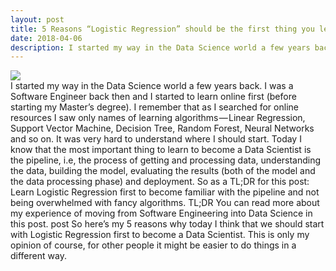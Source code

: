 ```yaml
---
layout: post
title: 5 Reasons “Logistic Regression” should be the first thing you learn when becoming a Data Scientist
date: 2018-04-06
description: I started my way in the Data Science world a few years back. I was a Software Engineer back then and I started to learn  ...
---
```


<div class="img_row">
<img class="col three" src="https://cdn-images-1.medium.com/max/2000/1*J7INDY_O0ilYDYE2NuM46A.jpeg">
</div>
I started my way in the Data Science world a few years back. I was a Software Engineer back then and I started to learn online first (before starting my Master’s degree). I remember that as I searched for online resources I saw only names of learning algorithms — Linear Regression, Support Vector Machine, Decision Tree, Random Forest, Neural Networks and so on. It was very hard to understand where I should start. Today I know that the most important thing to learn to become a Data Scientist is the pipeline, i.e, the process of getting and processing data, understanding the data, building the model, evaluating the results (both of the model and the data processing phase) and deployment. So as a TL;DR for this post: Learn Logistic Regression first to become familiar with the pipeline and not being overwhelmed with fancy algorithms.
TL;DR
You can read more about my experience of moving from Software Engineering into Data Science in this post.
post
So here’s my 5 reasons why today I think that we should start with Logistic Regression first to become a Data Scientist. This is only my opinion of course, for other people it might be easier to do things in a different way.
